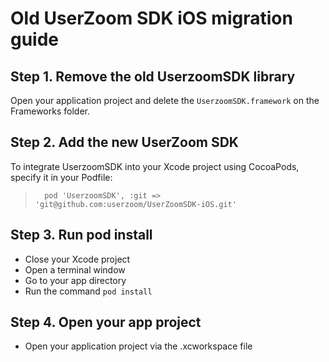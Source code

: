 # Old UserZoom SDK iOS migration guide <!-- {docsify-ignore-all} -->

## Step 1. Remove the old UserzoomSDK library

Open your application project and delete the `UserzoomSDK.framework` on the Frameworks folder.

## Step 2. Add the new UserZoom SDK

To integrate UserzoomSDK into your Xcode project using CocoaPods, specify it in your Podfile:

>```
>	pod 'UserzoomSDK', :git => 'git@github.com:userzoom/UserZoomSDK-iOS.git'
>```

## Step 3. Run pod install
 - Close your Xcode project
 - Open a terminal window
 - Go to your app directory
 - Run the command `pod install`

## Step 4. Open your app project

 - Open your application project via the .xcworkspace file